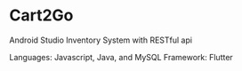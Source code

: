 # Cart2Go
Android Studio Inventory System with RESTful api

Languages: Javascript, Java, and MySQL
Framework: Flutter
